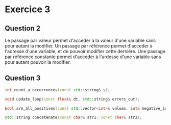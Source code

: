 # Exercice 3

## Question 2

Le passage par valeur permet d'acceder à la valeur d'une variable sans pour autant la modifier.
Un passage par référence permet d'acceder à l'adresse d'une variable, et de pouvoir modifier cette dernière.
Une passage par référence constante permet d'acceder à l'ardesse d'une variable sans pour autant pouvoir la modifier.


## Question 3

```cpp
int count_a_occurrences(const std::string& s);

void update_loop(const float& dt, std::string& errors_out);

bool are_all_positives(const std::vector<int>& values, int& negative_indices_out, size_t& negative_count_out);

std::string concatenate(const char& str1, const char& str2);
```
